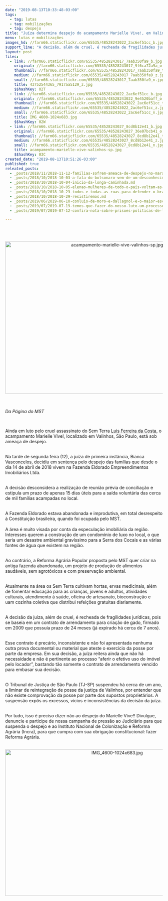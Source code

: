 ```yaml
---
date: "2019-08-13T10:33:48-03:00"
tags:
  - tag: lutas
  - tag: mobilizações
  - tag: despejo
title: "Juíza determina despejo do acampamento Marielle Vive!, em Valinhos "
menu: lutas e mobilizações
images_hd: //farm66.staticflickr.com/65535/48528243022_2ac6ef51cc_b.jpg
support_line: "A decisão, além de cruel, é recheada de fragilidades jurídicas"
layout: post
files:
  - link: //farm66.staticflickr.com/65535/48528243017_7aab350fa9_b.jpg
    original: //farm66.staticflickr.com/65535/48528243017_9f6ca72a9a_o.jpg
    thumbnail: //farm66.staticflickr.com/65535/48528243017_7aab350fa9_t.jpg
    medium: //farm66.staticflickr.com/65535/48528243017_7aab350fa9_z.jpg
    small: //farm66.staticflickr.com/65535/48528243017_7aab350fa9_n.jpg
    title: 43752544365_7917aa5129_z.jpg
    $$hashKey: 02T
  - link: //farm66.staticflickr.com/65535/48528243022_2ac6ef51cc_b.jpg
    original: //farm66.staticflickr.com/65535/48528243022_9e4520baff_o.jpg
    thumbnail: //farm66.staticflickr.com/65535/48528243022_2ac6ef51cc_t.jpg
    medium: //farm66.staticflickr.com/65535/48528243022_2ac6ef51cc_z.jpg
    small: //farm66.staticflickr.com/65535/48528243022_2ac6ef51cc_n.jpg
    title: IMG_4600-1024x683.jpg
    $$hashKey: 02W
  - link: //farm66.staticflickr.com/65535/48528243027_8cd8b12e41_b.jpg
    original: //farm66.staticflickr.com/65535/48528243027_36e07bcb41_o.jpg
    thumbnail: //farm66.staticflickr.com/65535/48528243027_8cd8b12e41_t.jpg
    medium: //farm66.staticflickr.com/65535/48528243027_8cd8b12e41_z.jpg
    small: //farm66.staticflickr.com/65535/48528243027_8cd8b12e41_n.jpg
    title: acampamento-marielle-vive-valinhos-sp.jpg
    $$hashKey: 03C
created_date: "2019-08-13T10:51:26-03:00"
published: true
releated_posts:
  - _posts/2018/11/2018-11-12-familias-sofrem-ameaca-de-despejo-no-maranhao.md
  - _posts/2018/10/2018-10-03-a-fala-do-bolsonaro-vem-de-um-desconhecimento-total-sobre-o-que-e-a-realidade-do-campo.md
  - _posts/2018/10/2018-10-04-inicio-da-longa-caminhada.md
  - _posts/2018/10/2018-10-05-elenao-mulheres-de-todo-o-pais-voltam-as-ruas-neste-sabado-6-contra-o-fascismo.md
  - _posts/2018/10/2018-10-23-todos-e-todas-as-ruas-para-defender-o-brasil-e-a-democracia.md
  - _posts/2018/10/2018-10-29-resistiremos.md
  - _posts/2019/06/2019-06-10-conluio-de-moro-e-dallagnol-e-o-maior-escandalo-do-judiciario-brasileiro-diz-jurista.md
  - _posts/2019/07/2019-07-19-temos-que-fazer-do-nosso-luto-um-processo-de-luta-e-organizacao.md
  - _posts/2019/07/2019-07-12-confira-nota-sobre-prisoes-politicas-de-liderancas-do-mtst.md

---
```

<p><br />
&nbsp;</p>

<p style="text-align:center"><img alt="acampamento-marielle-vive-valinhos-sp.jpg" height="485" src="//farm66.staticflickr.com/65535/48528243027_8cd8b12e41_b.jpg" width="700" /></p>

<p><br />
<br />
<em>Da P&aacute;gina do MST&nbsp;</em></p>

<p>&nbsp;</p>

<p>Ainda em luto pelo cruel assassinato do Sem Terra <a href="https://www.mst.org.br/2019/07/25/so-saio-desta-terra-morto.html">Luis Ferreira da Costa</a>,&nbsp;o acampamento Marielle Vive!, localizado em Valinhos, S&atilde;o Paulo, est&aacute; sob amea&ccedil;a de despejo.</p>

<p><br />
Na tarde de segunda feira (12), a ju&iacute;za de primeira inst&acirc;ncia, Bianca Vasconcelos, decidiu em senten&ccedil;a pelo despejo das fam&iacute;lias que desde o dia 14 de abril de 2018 vivem na Fazenda Eldorado Empreendimentos Imobili&aacute;rios Ltda.</p>

<p><br />
A decis&atilde;o desconsidera a realiza&ccedil;&atilde;o de reuni&atilde;o pr&eacute;via de concilia&ccedil;&atilde;o&nbsp;e estipula um&nbsp;prazo de apenas 15 dias &uacute;teis para a sa&iacute;da volunt&aacute;ria das cerca de mil fam&iacute;lias acampadas no local.</p>

<p><br />
A Fazenda Eldorado estava abandonada e improdutiva, em total desrespeito &agrave; Constitui&ccedil;&atilde;o brasileira, quando foi ocupada pelo MST.<br />
<br />
A &aacute;rea &eacute; muito visada por conta da&nbsp;especula&ccedil;&atilde;o imobili&aacute;ria da regi&atilde;o. Interesses querem a constru&ccedil;&atilde;o de um condom&iacute;nio de luxo no local, o que seria um desastre ambiental grav&iacute;ssimo para a Serra dos Cocais e as v&aacute;rias fontes de &aacute;gua que existem na regi&atilde;o.</p>

<p><br />
Ao contr&aacute;rio, a Reforma Agr&aacute;ria Popular proposta pelo MST quer criar na antiga fazenda abandonada, um projeto de produ&ccedil;&atilde;o de alimentos saud&aacute;veis, sem agrot&oacute;xicos e com preserva&ccedil;&atilde;o ambiental.</p>

<p><br />
Atualmente na &aacute;rea os Sem Terra cultivam&nbsp;hortas, ervas medicinais, al&eacute;m de fomentar educa&ccedil;&atilde;o para as crian&ccedil;as, jovens e adultos, atividades culturais, atendimento &agrave; sa&uacute;de, oficina de artesanato, bioconstru&ccedil;&atilde;o e uam&nbsp;cozinha coletiva que distribui&nbsp;refei&ccedil;&otilde;es gratuitas diariamente.</p>

<p><br />
A decis&atilde;o da ju&iacute;za, al&eacute;m de cruel, &eacute; recheada de fragilidades jur&iacute;dicas, pois se baseia em um contrato de arrendamento para cria&ccedil;&atilde;o de gado, firmado em 2009 que possu&iacute;a prazo de 24 meses (j&aacute; expirado h&aacute; cerca de 7 anos).</p>

<p><br />
Esse contrato &eacute; prec&aacute;rio, inconsistente e n&atilde;o foi apresentada nenhuma outra prova documental ou material que ateste o exerc&iacute;cio da posse por parte da empresa. Em sua decis&atilde;o, a ju&iacute;za reitera ainda que n&atilde;o h&aacute; necessidade e n&atilde;o &eacute; pertinente ao processo &ldquo;aferir o efetivo uso do im&oacute;vel pelo locador&rdquo;, bastando t&atilde;o somente o contrato de arrendamento vencido para embasar sua decis&atilde;o.</p>

<p><br />
O Tribunal de Justi&ccedil;a de S&atilde;o Paulo (TJ-SP) suspendeu h&aacute; cerca de um&nbsp;ano, a liminar de reintegra&ccedil;&atilde;o de posse da justi&ccedil;a de Valinhos, por entender que n&atilde;o existe&nbsp;comprova&ccedil;&atilde;o da posse por parte dos supostos propriet&aacute;rios. A suspens&atilde;o exp&ocirc;s os excessos, v&iacute;cios e inconsist&ecirc;ncias da decis&atilde;o da ju&iacute;za.</p>

<p><br />
Por tudo, isso &eacute; preciso dizer n&atilde;o ao despejo do Marielle Vive!! Divulgue, denuncie e participe de nossa campanha de press&atilde;o ao Judici&aacute;rio para que suspenda o despejo e ao Instituto Nacional de Coloniza&ccedil;&atilde;o e Reforma Agr&aacute;ria (Incra), para que cumpra com sua obriga&ccedil;&atilde;o constitucional: fazer Reforma Agr&aacute;ria.<br />
&nbsp;</p>

<p style="text-align:center"><img alt="IMG_4600-1024x683.jpg" height="467" src="//farm66.staticflickr.com/65535/48528243022_2ac6ef51cc_b.jpg" width="700" /></p>

<p><br />
&nbsp;</p>
